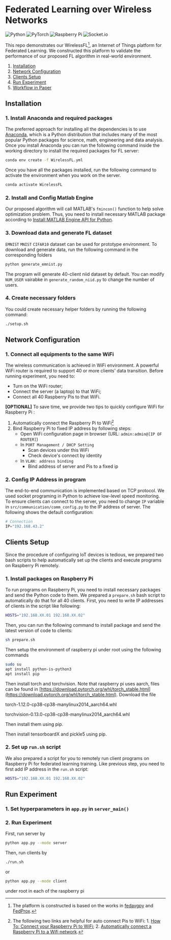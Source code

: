 # Federated Learning over Wireless Networks

<!-- Bunch of Icon -->
![Python](https://img.shields.io/badge/python-3670A0?style=for-the-badge&logo=python&logoColor=ffdd54)  ![PyTorch](https://img.shields.io/badge/PyTorch-%23EE4C2C.svg?style=for-the-badge&logo=PyTorch&logoColor=white) ![Raspberry Pi](https://img.shields.io/badge/-RaspberryPi-C51A4A?style=for-the-badge&logo=Raspberry-Pi) ![Socket.io](https://img.shields.io/badge/Socket.io-black?style=for-the-badge&logo=socket.io&badgeColor=010101)

This repo demonstrates our WirelessFL[^1], an Internet of Things platform for Federated Learning. We constructed this platform to validate the performance of our proposed FL algorithm in real-world environment.

1. [Installation](#installation)
2. [Network Configuration](#network-configuration)
3. [Clients Setup](#clients-setup)
4. [Run Experiment](#run-experiment)
5. [Workflow in Paper](#workflow-in-paper)


## Installation

### 1.  Install Anaconda and required packages

The preferred approach for installing all the dependencies is to use [Anaconda](https://www.anaconda.com/products/individual), which is a Python distribution that includes many of the most popular Python packages for science, math, engineering and data analysis. Once you install Anaconda you can run the following command inside the working directory to install the required packages for FL server:

```bash
conda env create -f WirelessFL.yml
```

Once you have all the packages installed, run the following command to activate the environment when you work on the server.

```bash
conda activate WirelessFL
```

### 2. Install and Config Matlab Engine

Our proposed algorithm will call MATLAB's `fmincon()` function to help solve optimization problem. Thus, you need to install necessary MATLAB package according to [Install MATLAB Engine API for Python](https://www.mathworks.com/help/matlab/matlab_external/install-the-matlab-engine-for-python.html).

### 3. Download data and generate FL dataset

`EMNIST` `MNIST` `CIFAR10` dataset can be used for prototype environment. To download and generate data, run the following command in the corresponding folders

```bash
python generate_emnist.py
```

The program will generate 40-client niid dataset by default. You can modify `NUM_USER` vairabke in `generate_random_niid.py` to change the number of users.

### 4. Create necessary folders

You could create necessary helper folders by running the following command:

```bash
./setup.sh
```

## Network Configuration

### 1. Connect all equipments to the same WiFi

The wireless communication is achieved in WiFi environment. A powerful WiFi router is required to support 40 or more clients' data transition. Before running experiment, you need to:

- Turn on the WiFi router;
- Connect the server (a laptop) to that WiFi;
- Connect all 40 Raspberry Pis to that WiFi.

**[OPTIONAL]** To save time, we provide two tips to quickly configure WiFi for Raspberry Pi :

1. Automatically connect the Raspberry Pi to WiFi[^2]
2. Bind Raspberry Pi to fixed IP address by following steps:
   - Open WiFi configuration page in browser (URL: `admin:admin@[IP OF ROUTER]`)
   - In `PORT Management / DHCP Setting`
        - Scan devices under this WiFi
        - Check device's connect by identity
   - In `VLAN: address binding`
        - Bind address of server and Pis to a fixed ip

### 2. Config IP Address in program

The end-to-end communication is implemented based on TCP protocol. We used socket programing in Python to achieve low-level speed monitoring. To ensure clients can connect to the server, you need to change `IP` variable in `src/communication/comm_config.py` to the IP address of server. The following shows the default configuration:

```Python
# Connection
IP="192.168.43.2"
```

## Clients Setup

Since the procedure of configuring IoT devices is tedious, we prepared two bash scripts to help automatically set up the clients and execute programs on Raspberry Pi remotely.

### 1. Install packages on Raspberry Pi

To run programs on Raspberry Pi, you need to install necessary packages and send the Python code to them. We prepared a `prepare.sh` bash script to automatically do that for all 40 clients. First, you need to write IP addresses of clients in the script like following:

```bash
HOSTS="192.168.XX.01 192.168.XX.02"
```

Then, you can run the following command to install package and send the latest version of code to clients:

```bash
sh prepare.sh
```

Then setup the environment of raspberry pi under root using the following commands

```bash
sudo su
apt install python-is-python3
apt install pip
```

Then install torch and torchvision. Note that raspberry pi uses aarch, files can be found in [https://download.pytorch.org/whl/torch_stable.html](https://download.pytorch.org/whl/torch_stable.html). 
Download the file 

torch-1.12.0-cp38-cp38-manylinux2014_aarch64.whl

torchvision-0.13.0-cp38-cp38-manylinux2014_aarch64.whl

Then install them using pip. 

Then install tensorboardX and pickle5 using pip. 


### 2. Set up `run.sh` script

We also prepared a script for you to remotely run client programs on Raspberry Pi for federated learning training. Like previous step, you need to first add IP address in the `run.sh` script:

```bash
HOSTS="192.168.XX.01 192.168.XX.02"
```

## Run Experiment

### 1. Set hyperparameters in `app.py` in `server_main()`

### 2. Run Experiment

First, run server by

```bash
python app.py --mode server
```

Then, run clients by

```bash
./run.sh
```

or 

```bash
python app.py --mode client
``` 

under root in each of the raspberry pi


[^1]: The platform is constructed is based on the works in [fedavgpy](https://github.com/lx10077/fedavgpy) and [FedProx](https://github.com/litian96/FedProx).

[^2]: The following two links are helpful for auto connect Pis to WiFi: 1. [How To: Connect your Raspberry Pi to WiFi](https://raspberrypihq.com/how-to-connect-your-raspberry-pi-to-wifi/); 2. [Automatically connect a Raspberry Pi to a Wifi network](https://weworkweplay.com/play/automatically-connect-a-raspberry-pi-to-a-wifi-network/).